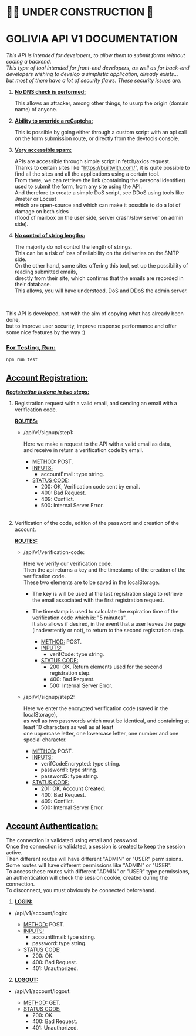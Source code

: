 # 👷‍♂️ UNDER CONSTRUCTION 🚧
# **GOLIVIA API V1 DOCUMENTATION**

*This API is intended for developers, to allow them to submit forms without coding a backend. <br>
This type of tool intended for front-end developers, as well as for back-end developers wishing to develop a simplistic application, already exists... <br>
but most of them have a lot of security flaws.
These security issues are: <br>*

1. <ins>**No DNS check is performed:**</ins>
    
    This allows an attacker, among other things, to usurp the origin (domain name) of anyone.
2. <ins>**Ability to override a reCaptcha:**</ins>

    This is possible by going either through a custom script with an api call on the form submission route, or directly from the devtools console.

3. <ins>**Very accessible spam:**</ins>

    APIs are accessible through simple script in fetch/axios request. <br>
    Thanks to certain sites like "https://builtwith.com/", it is quite possible to find all the sites and all the applications using a certain tool. <br>
    From there, we can retrieve the link (containing the personal identifier) used to submit the form, from any site using the API. <br>
    And therefore to create a simple DoS script, see DDoS using tools like Jmeter or Locust <br> 
    which are open-source and which can make it possible to do a lot of damage on both sides <br>
    (flood of mailbox on the user side, server crash/slow server on admin side).

4. <ins>**No control of string lengths:**</ins>

    The majority do not control the length of strings. <br>
    This can be a risk of loss of reliability on the deliveries on the SMTP side. <br>
    On the other hand, some sites offering this tool, set up the possibility of reading submitted emails, <br>
    directly from their site, which confirms that the emails are recorded in their database. <br>
    This allows, you will have understood, DoS and DDoS the admin server.

<br>

This API is developed, not with the aim of copying what has already been done, <br>
but to improve user security, improve response performance and offer some nice features by the way :)




### <ins>**For Testing, Run:**</ins>

    npm run test

## <ins>**Account Registration:**</ins>
<ins>***Registration is done in two steps:***</ins>

1. Registration request with a valid email, and sending an email with a verification code.

    <ins>**ROUTES:**</ins>

    - /api/v1/signup/step1:

        Here we make a request to the API with a valid email as data, <br>
        and receive in return a verification code by email.

        - <ins>METHOD:</ins> POST.
        - <ins>INPUTS:</ins>
            - accountEmail: type string.
        - <ins>STATUS CODE:</ins>
            - 200: OK, Verification code sent by email.
            - 400: Bad Request.
            - 409: Conflict.
            - 500: Internal Server Error.
<br><br>            

2. Verification of the code, edition of the password and creation of the account.

    <ins>**ROUTES:**</ins>

    - /api/v1/verification-code:

        Here we verify our verification code. <br>
        Then the api returns a key and the timestamp of the creation of the verification code. <br>
        These two elements are to be saved in the localStorage. <br>
        - The key is will be used at the last registration stage to retrieve the email associated with the first registration request.
        - The timestamp is used to calculate the expiration time of the verification code which is: "5 minutes". <br>
        It also allows if desired, in the event that a user leaves the page (inadvertently or not), to return to the second registration step.

            - <ins>METHOD:</ins> POST.
            - <ins>INPUTS:</ins>
                - verifCode: type string.
            - <ins>STATUS CODE:</ins>
                - 200: OK, Return elements used for the second registration step.
                - 400: Bad Request.
                - 500: Internal Server Error.

    - /api/v1/signup/step2:

        Here we enter the encrypted verification code (saved in the localStorage), <br>
        as well as two passwords which must be identical, and containing at least 10 characters as well as at least <br> 
        one uppercase letter, one lowercase letter, one number and one special character.

        - <ins>METHOD:</ins> POST.
        - <ins>INPUTS:</ins>
            - verifCodeEncrypted: type string.
            - password1: type string.
            - password2: type string.
        - <ins>STATUS CODE:</ins>
            - 201: OK, Account Created.
            - 400: Bad Request.
            - 409: Conflict.
            - 500: Internal Server Error.
            
## <ins>**Account Authentication:**</ins>
The connection is validated using email and password. <br>
Once the connection is validated, a session is created to keep the session active. <br>
Then different routes will have different "ADMIN" or "USER" permissions. <br>
Some routes will have different permissions like "ADMIN" or "USER". <br>
To access these routes with different "ADMIN" or "USER" type permissions, an authentication will check the session cookie, created during the connection. <br>
To disconnect, you must obviously be connected beforehand. <br>

1. <ins>**LOGIN:**</ins>
- /api/v1/account/login:

    - <ins>METHOD:</ins> POST.
    - <ins>INPUTS:</ins>
        - accountEmail: type string.
        - password: type string.
    - <ins>STATUS CODE:</ins>
        - 200: OK.
        - 400: Bad Request.
        - 401: Unauthorized.

2. <ins>**LOGOUT:**</ins>
- /api/v1/account/logout:

    - <ins>METHOD:</ins> GET.
    - <ins>STATUS CODE:</ins>
        - 200: OK.
        - 400: Bad Request.
        - 401: Unauthorized.